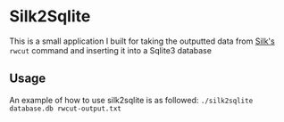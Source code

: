# Silk2Sqlite

  

This is a small application I built for taking the outputted data from [Silk's](https://tools.netsa.cert.org/silk/index.html) ``rwcut`` command and inserting it into a Sqlite3 database

  

## Usage
An example of how to use silk2sqlite is as followed:
``./silk2sqlite database.db rwcut-output.txt``
